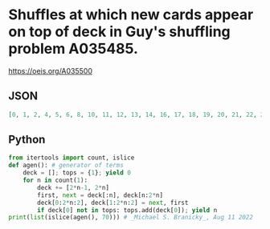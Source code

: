 # Shuffles at which new cards appear on top of deck in Guy's shuffling problem A035485\.
https://oeis.org/A035500
## JSON
```JSON
[0, 1, 2, 4, 5, 6, 8, 10, 11, 12, 13, 14, 16, 17, 18, 19, 20, 21, 22, 25, 26, 28, 29, 30, 32, 33, 35, 37, 38, 39, 40, 44, 46, 47, 48, 49, 51, 52, 53, 54, 55, 57, 60, 62, 64, 65, 66, 72, 73, 76, 77, 78, 83, 84, 85, 86, 87, 88, 89, 90, 91, 94, 95, 97, 98, 99, 101, 102, 103, 104]
```
## Python
```Python
from itertools import count, islice
def agen(): # generator of terms
    deck = []; tops = {1}; yield 0
    for n in count(1):
        deck += [2*n-1, 2*n]
        first, next = deck[:n], deck[n:2*n]
        deck[0:2*n:2], deck[1:2*n:2] = next, first
        if deck[0] not in tops: tops.add(deck[0]); yield n
print(list(islice(agen(), 70))) # _Michael S. Branicky_, Aug 11 2022
```

